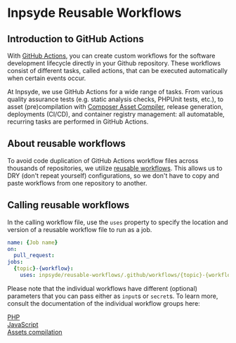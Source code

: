 # Inpsyde Reusable Workflows

## Introduction to GitHub Actions

With [GitHub Actions](https://github.com/features/actions), you can create custom workflows for the
software development lifecycle directly in your Github repository. These workflows consist of
different tasks, called actions, that can be executed automatically when certain events occur.

At Inpsyde, we use GitHub Actions for a wide range of tasks. From various quality assurance tests
(e.g. static analysis checks, PHPUnit tests, etc.), to asset (pre)compilation
with [Composer Asset Compiler](https://github.com/inpsyde/composer-asset-compiler), release
generation, deployments (CI/CD), and container registry management: all automatable, recurring tasks
are performed in GitHub Actions.

## About reusable workflows

To avoid code duplication of GitHub Actions workflow files across thousands of repositories, we
utilize [reusable workflows](https://docs.github.com/en/actions/using-workflows/reusing-workflows).
This allows us to DRY (don't repeat yourself) configurations, so we don't have to copy and paste
workflows from one repository to another.

## Calling reusable workflows

In the calling workflow file, use the `uses` property to specify the location and version of a
reusable workflow file to run as a job.

```yml
name: {Job name}
on:
  pull_request:
jobs:
  {topic}-{workflow}:
    uses: inpsyde/reusable-workflows/.github/workflows/{topic}-{workflow}.yml@main
```

Please note that the individual workflows have different (optional) parameters that you can pass
either as `input`s or `secret`s. To learn more, consult the documentation of the individual workflow
groups here:

[PHP](./docs/php.md)  
[JavaScript](./docs/js.md)  
[Assets compilation](./docs/assets-compilation.md)  
